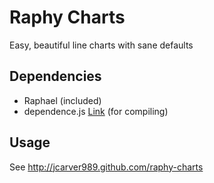 Raphy Charts
==============
Easy, beautiful line charts with sane defaults

Dependencies
------------
* Raphael (included)
* dependence.js [Link](https://github.com/jcarver989/dependence.js) (for compiling)

Usage
-------------
See http://jcarver989.github.com/raphy-charts
